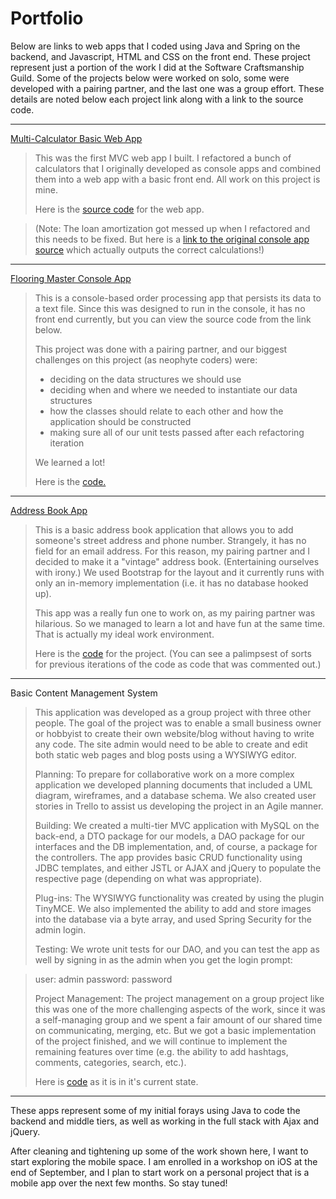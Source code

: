 

# Portfolio

Below are links to web apps that I coded using Java and Spring on the backend, and Javascript, HTML and CSS on the front end.  These project represent just a portion of the work I did at the Software Craftsmanship Guild.  Some of the projects below were worked on solo, some were developed with a pairing partner, and the last one was a group effort.  These details are noted below each project link along with a link to the source code.  


----------


  [Multi-Calculator Basic Web App](http://multicalculator-guildwork.rhcloud.com/) 

> This was the first MVC web app I built. I refactored a bunch of calculators that I originally developed as console apps and combined them into a web app with a basic front end.  All work on this project is mine. 
> 
> Here is the [source code](https://bitbucket.org/maere/multicalculatorapp) for the web app.

> (Note: The loan amortization got messed up when I refactored and this needs to be fixed. But here is a [link to the original console app source](https://bitbucket.org/maere/loaninterestcalculator) which actually outputs the correct calculations!)


----------


 [Flooring Master Console App](https://bitbucket.org/maere/flooringmastery) 

> This is a console-based order processing app that persists its data to a text file.  Since this was designed to run in the console, it has no front end currently, but you can view the source code from the link below. 
> 
> This project was done with a pairing partner, and our biggest challenges on this project (as neophyte coders) were:
> 
> -  deciding on the data structures we should use
> - deciding when and where we needed to instantiate our data structures
> - how the classes should relate to each other and how the application should be constructed
> - making sure all of our unit tests passed after each refactoring iteration
> 
> We learned a lot!
> 
> Here is the [code.](https://bitbucket.org/maere/flooringmastery)
> 


----------


 [Address Book App](http://addressbook-guildwork.rhcloud.com/) 

> This is a basic address book application that allows you to add someone's street address and phone number. Strangely, it has no field for an email address. For this reason, my pairing partner and I decided to make it a "vintage" address book.   (Entertaining ourselves with irony.) We used Bootstrap for the layout and it currently runs with only an in-memory implementation (i.e. it has no database hooked up). 
> 
> This app was a really fun one to work on, as my pairing partner was hilarious. So we managed to learn a lot and have fun at the same time. That is actually my ideal work environment. 
> 
> Here is the [code](https://github.com/maere/addressbooklocal) for the project. (You can see a palimpsest of sorts for previous iterations of the code as code that was commented out.)
> 


----------


 Basic Content Management System
 
> This application was developed as a group project with three other people. The goal of the project was to enable a small business owner or hobbyist to create their own website/blog without having to write any code.  The site admin would need to be able to create and edit both static web pages and blog posts using a WYSIWYG editor.  
> 
> Planning:
> To prepare for collaborative work on a more complex application we developed planning documents that included a UML diagram, wireframes, and a database schema. We also created user stories in Trello to assist us developing the project in an Agile manner.
> 
> Building:
> We created a multi-tier MVC application with MySQL on the back-end, a DTO package for our models, a DAO package for our interfaces and the DB implementation, and, of course, a package for the controllers.  The app provides basic CRUD functionality using JDBC templates, and either JSTL or AJAX and jQuery to populate the respective page (depending on what was appropriate).  
> 
> Plug-ins:
> The WYSIWYG functionality was created by using the plugin TinyMCE. We also implemented the ability to add and store images into the database via a byte array, and used Spring Security for the admin login.  
> 
> Testing:
> We wrote unit tests for our DAO, and you can test the app as well by signing in as the admin when you get the login prompt:

> user: admin
> password: password
> 
> Project Management:
> The project management on a group project like this was one of the more challenging aspects of the work, since it was a self-managing group and we spent a fair amount of our shared time on communicating, merging, etc. But we got a basic implementation of the project finished, and we will continue to implement the remaining features over time (e.g. the ability to add hashtags, comments, categories, search, etc.).
> 
> Here is [code](https://bitbucket.org/maere/cmssource) as it is in it's current state.


----------


These apps represent some of my initial forays using Java to code  the backend and middle tiers, as well as working in the full stack with Ajax and jQuery.  

After cleaning and tightening up some of the work shown here, I want to start exploring the mobile space. I am enrolled in a workshop on iOS at the end of September, and I plan to start work on a personal project that is a mobile app over the next few months. So stay tuned!


